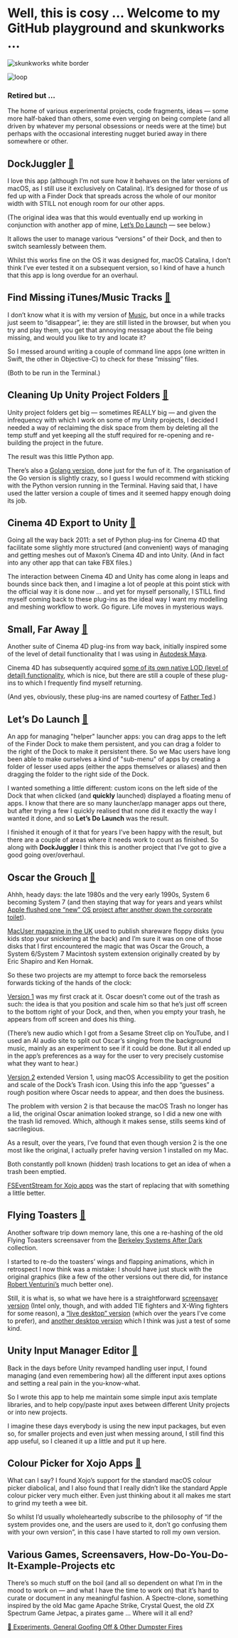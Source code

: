 # Well, this is cosy … Welcome to my GitHub playground and skunkworks …

![skunkworks white border](https://github.com/user-attachments/assets/4bb7b537-96ab-498d-be80-734bfc2c4a4b)

![loop](https://github.com/charlierobin/charlierobin/assets/10506323/45c0166a-eaad-4a92-9fc7-4a71901c0dad)

### Retired but …

The home of various experimental projects, code fragments, ideas — some more half-baked than others, some even verging on being complete (and all driven by whatever my personal obsessions or needs were at the time) but perhaps with the occasional interesting nugget buried away in there somewhere or other.

## DockJuggler [🔗](https://github.com/charlierobin/dockjuggler)

I love this app (although I’m not sure how it behaves on the later versions of macOS, as I still use it exclusively on Catalina). It’s designed for those of us fed up with a Finder Dock that spreads across the whole of our monitor width with STILL not enough room for our other apps.

(The original idea was that this would eventually end up working in conjunction with another app of mine, [Let’s Do Launch](https://github.com/charlierobin/launcher) — see below.)

It allows the user to manage various “versions” of their Dock, and then to switch seamlessly between them.

Whilst this works fine on the OS it was designed for, macOS Catalina, I don’t think I’ve ever tested it on a subsequent version, so I kind of have a hunch that this app is long overdue for an overhaul.

## Find Missing iTunes/Music Tracks [🔗](https://github.com/charlierobin/list-missing-apple-music-files-swift)

I don’t know what it is with my version of [Music](https://en.wikipedia.org/wiki/Music_(app)), but once in a while tracks just seem to “disappear”, ie: they are still listed in the browser, but when you try and play them, you get that annoying message about the file being missing, and would you like to try and locate it?

So I messed around writing a couple of command line apps (one written in Swift, the other in Objective-C) to check for these “missing” files.

(Both to be run in the Terminal.)

## Cleaning Up Unity Project Folders [🔗](https://github.com/charlierobin/clean-unity-projects)

Unity project folders get big — sometimes REALLY big — and given the infrequency with which I work on some of my Unity projects, I decided I needed a way of reclaiming the disk space from them by deleting all the temp stuff and yet keeping all the stuff required for re-opening and re-building the project in the future.

The result was this little Python app.

There’s also a [Golang version](https://github.com/charlierobin/cleaning-unity-projects-using-go), done just for the fun of it. The organisation of the Go version is slightly crazy, so I guess I would recommend with sticking with the Python version running in the Terminal. Having said that, I have used the latter version a couple of times and it seemed happy enough doing its job.

## Cinema 4D Export to Unity [🔗](https://github.com/charlierobin/cinema4d-to-unity)

Going all the way back 2011: a set of Python plug-ins for Cinema 4D that facilitate some slightly more structured (and convenient) ways of managing and getting meshes out of Maxon’s Cinema 4D and into Unity. (And in fact into any other app that can take FBX files.)

The interaction between Cinema 4D and Unity has come along in leaps and bounds since back then, and I imagine a lot of people at this point stick with the official way it is done now … and yet for myself personally, I STILL find myself coming back to these plug-ins as the ideal way I want my modelling and meshing workflow to work. Go figure. Life moves in mysterious ways.

## Small, Far Away [🔗](https://github.com/charlierobin/small-far-away)

Another suite of Cinema 4D plug-ins from way back, initially inspired some of the level of detail functionality that I was using in [Autodesk Maya](https://help.autodesk.com/view/MAYAUL/2025/ENU/?guid=GUID-79C7A942-0547-4AC4-8A4D-DCAC4ABB1EF2).

Cinema 4D has subsequently acquired [some of its own native LOD (level of detail) functionality](https://help.maxon.net/c4d/en-us/#html/OLOD.html?TocPath=Create%2520Menu%257CGenerators%257CLOD%257C_____0), which is nice, but there are still a couple of these plug-ins to which I frequently find myself returning.

(And yes, obviously, these plug-ins are named courtesy of [Father Ted](https://www.youtube.com/watch?v=MMiKyfd6hA0).)

## Let’s Do Launch [🔗](https://github.com/charlierobin/launcher)

An app for managing "helper" launcher apps: you can drag apps to the left of the Finder Dock to make them persistent, and you can drag a folder to the right of the Dock to make it persistent there. So we Mac users have long been able to make ourselves a kind of "sub-menu" of apps by creating a folder of lesser used apps (either the apps themselves or aliases) and then dragging the folder to the right side of the Dock.

I wanted something a little different: custom icons on the left side of the Dock that when clicked (and **quickly** launched) displayed a floating menu of apps. I know that there are so many launcher/app manager apps out there, but after trying a few I quickly realised that none did it exactly the way I wanted it done, and so **Let’s Do Launch** was the result.

I finished it enough of it that for years I’ve been happy with the result, but there are a couple of areas where it needs work to count as finished. So along with **DockJuggler** I think this is another project that I’ve got to give a good going over/overhaul.

## Oscar the Grouch [🔗](https://github.com/charlierobin/oscar-the-grouch-version-2)

Ahhh, heady days: the late 1980s and the very early 1990s, System 6 becoming System 7 (and then staying that way for years and years whilst [Apple flushed one “new” OS project after another down the corporate toilet](https://en.wikipedia.org/wiki/Copland_(operating_system))).

[MacUser magazine in the UK](https://vintageapple.org/macuser/) used to publish shareware floppy disks (you kids stop your snickering at the back) and I’m sure it was on one of those disks that I first encountered the magic that was Oscar the Grouch, a System 6/System 7 Macintosh system extension originally created by by Eric Shapiro and Ken Hornak.

So these two projects are my attempt to force back the remorseless forwards ticking of the hands of the clock:

[Version 1](https://github.com/charlierobin/oscar-the-grouch-version-1) was my first crack at it. Oscar doesn’t come out of the trash as such: the idea is that you position and scale him so that he’s just off screen to the bottom right of your Dock, and then, when you empty your trash, he appears from off screen and does his thing.

(There’s new audio which I got from a Sesame Street clip on YouTube, and I used an AI audio site to split out Oscar’s singing from the background music, mainly as an experiment to see if it could be done. But it all ended up in the app’s preferences as a way for the user to very precisely customise what they want to hear.)

[Version 2](https://github.com/charlierobin/oscar-the-grouch-version-2) extended Version 1, using macOS Accessibility to get the position and scale of the Dock’s Trash icon. Using this info the app “guesses” a rough position where Oscar needs to appear, and then does the business.

The problem with version 2 is that because the macOS Trash no longer has a lid, the original Oscar animation looked strange, so I did a new one with the trash lid removed. Which, although it makes sense, stills seems kind of sacrilegious.

As a result, over the years, I’ve found that even though version 2 is the one most like the original, I actually prefer having version 1 installed on my Mac.

Both constantly poll known (hidden) trash locations to get an idea of when a trash been emptied.

[FSEventStream for Xojo apps](https://github.com/charlierobin/xojo-FSEventStream) was the start of replacing that with something a little better.

## Flying Toasters [🔗](https://github.com/charlierobin/flying-toasters)

Another software trip down memory lane, this one a re-hashing of the old Flying Toasters screensaver from the [Berkeley Systems After Dark](https://en.wikipedia.org/wiki/After_Dark_(software)) collection.

I started to re-do the toasters’ wings and flapping animations, which in retrospect I now think was a mistake: I should have just stuck with the original graphics (like a few of the other versions out there did, for instance [Robert Venturini’s](https://github.com/robertventurini/FlyingToasters) much better one).

Still, it is what is, so what we have here is a straightforward [screensaver version](https://github.com/charlierobin/flying-toasters) (Intel only, though, and with added TIE fighters and X-Wing fighters for some reason), a [“live desktop” version](https://github.com/charlierobin/flying-toasters-live-desktop-xojo-opengl) (which over the years I’ve come to prefer), and [another desktop version](https://github.com/charlierobin/flying-toasters-original) which I think was just a test of some kind.

## Unity Input Manager Editor [🔗](https://github.com/charlierobin/unity-input-manager)

Back in the days before Unity revamped handling user input, I found managing (and even remembering how) all the different input axes options and setting a real pain in the you-know-what.

So I wrote this app to help me maintain some simple input axis template libraries, and to help copy/paste input axes between different Unity projects or into new projects.

I imagine these days everybody is using the new input packages, but even so, for smaller projects and even just when messing around, I still find this app useful, so I cleaned it up a little and put it up here.

## Colour Picker for Xojo Apps [🔗](https://github.com/charlierobin/xojo-simple-colour-picker-1)

What can I say? I found Xojo’s support for the standard macOS colour picker diabolical, and I also found that I really didn’t like the standard Apple colour picker very much either. Even just thinking about it all makes me start to grind my teeth a wee bit.

So whilst I’d usually wholeheartedly subscribe to the philosophy of “if the system provides one, and the users are used to it, don’t go confusing them with your own version”, in this case I have started to roll my own version.

## Various Games, Screensavers, How-Do-You-Do-It-Example-Projects etc

There’s so much stuff on the boil (and all so dependent on what I’m in the mood to work on — and what I have the time to work on) that it’s hard to curate or document in any meaningful fashion. A Spectre-clone, something inspired by the old Mac game Apache Strike, Crystal Quest, the old ZX Spectrum Game Jetpac, a pirates game … Where will it all end?

[🔗 Experiments, General Goofing Off & Other Dumpster Fires](https://charlierobin.com/standalone-video-gallery.html?video=gameplay-experiments.mp4)

